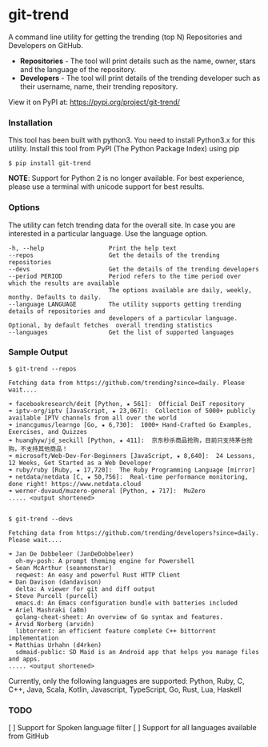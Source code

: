 # git-trend
A command line utility for getting the trending (top N) Repositories and Developers on GitHub.

- **Repositories** - The tool will print details such as the  name, owner, stars and the language of the repository.
- **Developers** - The tool will print details of the trending developer such as their username, name, their trending repository.

View it on PyPI at: https://pypi.org/project/git-trend/

### Installation

This tool has been built with python3. You need to install Python3.x for this utility.
Install this tool from PyPI (The Python Package Index) using pip

```shell
$ pip install git-trend 
```
**NOTE**: Support for Python 2 is no longer available. For best experience, please use a terminal with unicode support for best results.

### Options

The utility can fetch trending data for the overall site. In case you are interested in a particular language. Use the language option.

```shell
-h, --help                  Print the help text
--repos                     Get the details of the trending repositories
--devs                      Get the details of the trending developers
--period PERIOD             Period refers to the time period over which the results are available
                            The options available are daily, weekly, monthy. Defaults to daily.
--language LANGUAGE         The utility supports getting trending details of repositories and 
                            developers of a particular language. Optional, by default fetches  overall trending statistics
--languages                 Get the list of supported languages
```

### Sample Output

```shell
$ git-trend --repos

Fetching data from https://github.com/trending?since=daily. Please wait....

➜ facebookresearch/deit [Python, ★ 561]:  Official DeiT repository
➜ iptv-org/iptv [JavaScript, ★ 23,067]:  Collection of 5000+ publicly available IPTV channels from all over the world
➜ inancgumus/learngo [Go, ★ 6,730]:  1000+ Hand-Crafted Go Examples, Exercises, and Quizzes
➜ huanghyw/jd_seckill [Python, ★ 411]:  京东秒杀商品抢购，目前只支持茅台抢购，不支持其他商品！
➜ microsoft/Web-Dev-For-Beginners [JavaScript, ★ 8,640]:  24 Lessons, 12 Weeks, Get Started as a Web Developer
➜ ruby/ruby [Ruby, ★ 17,720]:  The Ruby Programming Language [mirror]
➜ netdata/netdata [C, ★ 50,756]:  Real-time performance monitoring, done right! https://www.netdata.cloud
➜ werner-duvaud/muzero-general [Python, ★ 717]:  MuZero
..... <output shortened>


$ git-trend --devs

Fetching data from https://github.com/trending/developers?since=daily. Please wait....

➜ Jan De Dobbeleer (JanDeDobbeleer)
  oh-my-posh: A prompt theming engine for Powershell
➜ Sean McArthur (seanmonstar)
  reqwest: An easy and powerful Rust HTTP Client
➜ Dan Davison (dandavison)
  delta: A viewer for git and diff output
➜ Steve Purcell (purcell)
  emacs.d: An Emacs configuration bundle with batteries included
➜ Ariel Mashraki (a8m)
  golang-cheat-sheet: An overview of Go syntax and features.
➜ Arvid Norberg (arvidn)
  libtorrent: an efficient feature complete C++ bittorrent implementation
➜ Matthias Urhahn (d4rken)
  sdmaid-public: SD Maid is an Android app that helps you manage files and apps.
..... <output shortened>

```

Currently, only the following languages are supported: Python, Ruby, C, C++, Java, Scala, Kotlin, Javascript, TypeScript, Go, Rust, Lua, Haskell


### TODO

[ ] Support for Spoken language filter
[ ] Support for all languages available from GitHub

